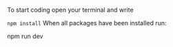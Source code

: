 To start coding open your terminal and write

```npm install```
When all packages have been installed run:

npm run dev
